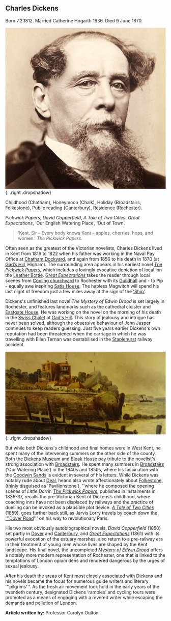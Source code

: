 <param ve-config style="article">

## Charles Dickens
Born 7.2.1812. Married Catherine Hogarth 1836. Died 9 June 1870.

![Charles Dickens](images/dickens_head.jpg){: .right .dropshadow}

Childhood (Chatham), Honeymoon (Chalk), Holiday (Broadstairs, Folkestone), Public reading (Canterbury), Residence (Rochester).


_Pickwick Papers_, _David Copperfield_, _A Tale of Two Cities_, _Great Expectations_, ‘Our English Watering Place’, ‘Out of Town’.

>‘Kent, Sir – Every body knows Kent – apples, cherries, hops, and women.’ _The Pickwick Papers_.

Often seen as the greatest of the Victorian novelists, Charles Dickens lived in Kent from 1816 to 1822 when his father was working in the Naval Pay Office at [Chatham Dockyard](/dickens/dickens-chatham), and again from 1856 to his death in 1870 (at [Gad’s Hill](/dickens/dickens-gads-hill), Higham). The surrounding area appears in his earliest novel [_The Pickwick Papers_](/dickens/pickwick-papers), which includes a lovingly evocative depiction of local inn the [Leather Bottle](/dickens/pickwick-papers-leather-bottle). [_Great Expectations_ ](/dickens/great-expectations-curated-walk) takes the reader through local scenes from [Cooling churchyard](/dickens/great-expectations-cooling) to Rochester with its [Guildhall](/dickens/great-expectations-guildhall) and - to Pip - equally awe inspiring [Satis House](/dickens/great-expectations-restoration-house). The hapless Magwitch will spend his last night of freedom just a few miles away at the sign of the ['Ship'](/dickens/great-expectations-ship-and-lobster). 

Dickens's unfinished last novel _The Mystery of Edwin Drood_ is set largely in Rochester, and features landmarks such as the cathedral cloister and [Eastgate House](/dickens/edwin-drood-eastgate-house). He was working on the novel on the morning of his death in the [Swiss Chalet](/dickens/dickens-swiss-chalet) at [Gad's Hill](/dickens/dickens-gads-hill). This story of jealousy and intrigue has never been solved, although the obsessive behaviour of John Jasper continues to keep readers guessing. Just five years earlier Dickens's own reputation had been threatened when the carriage in which he was travelling with Ellen Ternan was destabilised in the [Staplehurst](/dickens/dickens-staplehurst) railway accident.

![Early 20C postcard of Bleak House (formerly Fort House)](images/Bleak_house_postcard.jpg){: .right .dropshadow}

But while both Dickens's childhood and final homes were in West Kent, he spent many of the intervening summers on the other side of the county. Both the [Dickens Museum](/dickens/david-copperfield-nuckells-place) and [Bleak House](/dickens/dickens-fort-house) pay tribute to the novelist's strong association with [Broadstairs](/dickens/broadstairs). He spent many summers in [Broadstairs](/dickens/broadstairs) 
(‘Our Watering Place’) in the 1840s and 1850s, where his fascination with the [Goodwin Sands](/dickens/david-copperfield-goodwin-sands) is evident in several of his letters. While Dickens was notably rude about [Deal](/dickens/bleak-house-deal), heand also wrote affectionately about [Folkestone](/dickens/dickens-folkestone), (thinly disguised as 'Pavilionstone'), ''where he composed the opening scenes of _Little Dorrit_. [_The Pickwick Papers_](/dickens/pickwick-papers), published in instalments in 1836-37, recalls the pre-Victorian Kent of Dickens’s childhood, where coaching inns have not been displaced by railways and the practice of duelling can be invoked as a plausible plot device. [_A Tale of Two Cities_](/dickens/tale-two-cities) (1859), goes further back still, as Jarvis Lorry travels by coach down the ['''Dover Road](/dickens/david-copperfield-dover-road)''' on his way to revolutionary Paris.

His two most obviously autobiographical novels, _David Copperfield_ (1850) set partly in [Dover](/dickens/dickens-doverr) and [Canterbury](/dickens/david-copperfield-canterbury), and [_Great Expectations_](/dickens/great-expectations-curated-walk) (1861) with its powerful evocation of the estuary marshes, also return to a pre-railway era in their treatment of young men whose lives are shaped by the Kent landscape. His final novel, the uncompleted [_Mystery of Edwin Drood_](http://droodinquiry.com/)  offers a notably more modern representation of Rochester, one that is linked to the temptations of London opium dens and rendered dangerous by the urges of sexual jealousy.

After his death the areas of Kent most closely associated with Dickens and his novels became the focus for numerous guide writers and literary '''pilgrims'''. As the fresh air movement took hold in the early years of the twentieth century, designated Dickens ‘rambles’ and cycling tours were promoted as a means of engaging with a revered writer while escaping the demands and pollution of London.

**Article written by:** Professor Carolyn Oulton

